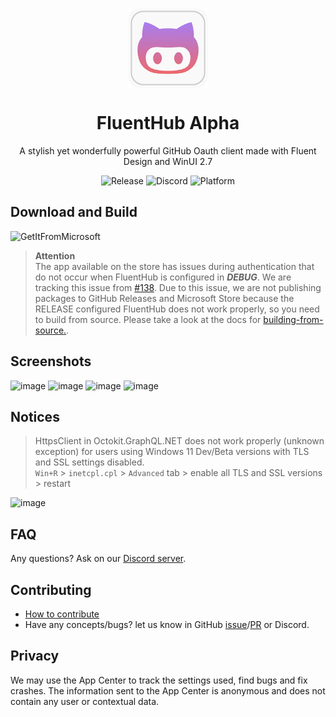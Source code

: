 <p align="center">
  <img width="128" align="center" src="src/FluentHub/Assets/AppTilesAlpha/StoreLogo.scale-400.png" />
</p>
<h1 align="center">
  FluentHub Alpha
</h1>
<p align="center">
  A stylish yet wonderfully powerful GitHub Oauth client made with Fluent Design and WinUI 2.7
</p>

<p align="center">
  <a style="text-decoration:none" href="https://github.com/fluenthub-community/FluentHub/releases">
    <img src="https://img.shields.io/github/v/release/fluenthub-community/fluenthub?include_prereleases&style=flat-square" alt="Release" />
  </a>
  <a style="text-decoration:none" href="https://discord.gg/8KtRkjq2Q4">
    <img src="https://img.shields.io/discord/935562861701390336?color=blue&label=Discord&style=flat-square" alt="Discord" />
  </a>
  <a style="text-decoration:none">
    <img src="https://img.shields.io/badge/Platform-Windows-red?style=flat-square" alt="Platform" />
  </a>
</p>

## Download and Build

<a style="text-decoration:none" href="https://apps.microsoft.com/store/detail/fluenthub/9nkb9hx8rjz3">
  <img width="128" src="https://getbadgecdn.azureedge.net/images/English_L.png" alt="GetItFromMicrosoft" />
</a>

> **Attention**</br>The app available on the store has issues during authentication that do not occur when FluentHub is configured in ***DEBUG***. We are tracking this issue from [#138](https://github.com/fluenthub-community/FluentHub/issues/138). Due to this issue, we are not publishing packages to GitHub Releases and Microsoft Store because the RELEASE configured FluentHub does not work properly, so you need to build from source. Please take a look at the docs for [building-from-source.](https://github.com/fluenthub-community/FluentHub/blob/main/docs/build-from-source.md). 
## Screenshots

![image](https://user-images.githubusercontent.com/62196528/170248747-1c7458f6-4b22-48e3-9235-0c8561a1759a.png)
![image](https://user-images.githubusercontent.com/62196528/170248759-cbf061b4-6eff-4db9-b61b-12e4e3c413a2.png)
![image](https://user-images.githubusercontent.com/62196528/170248768-cff52abc-fdfc-4b61-bd16-8c89ee9624ce.png)
![image](https://user-images.githubusercontent.com/62196528/170248775-1ef2fe2f-bdf7-4f45-9a01-adbe1bc634fb.png)

## Notices

> HttpsClient in Octokit.GraphQL.NET does not work properly (unknown exception) for users using Windows 11 Dev/Beta versions with TLS and SSL settings disabled.</br>
>`Win+R` > `inetcpl.cpl` > `Advanced` tab > enable all TLS and SSL versions > restart

![image](https://user-images.githubusercontent.com/99880210/164863685-27770148-4c68-4920-bf87-8c0dd2b0272f.png)

## FAQ

Any questions? Ask on our [Discord server](https://discord.gg/8KtRkjq2Q4).

## Contributing

- [How to contribute](docs/CONTRIBUTING.md)
- Have any concepts/bugs? let us know in GitHub [issue](https://github.com/fluenthub-community/FluentHub/issues)/[PR](https://github.com/fluenthub-community/FluentHub/pulls) or Discord.

## Privacy

We may use the App Center to track the settings used, find bugs and fix crashes. The information sent to the App Center is anonymous and does not contain any user or contextual data.
